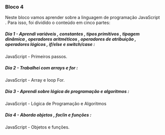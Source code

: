 ### Bloco 4

Neste bloco vamos aprender sobre a linguagem de programação JavaScript .
Para isso, foi dividido o conteúdo em cinco partes:

##### Dia 1 - Aprendi variáveis , constantes , tipos primitivos , tipagem dinâmica , operadores aritméticos , operadores de atribuição , operadores lógicos , if/else e switch/case :

JavaScript - Primeiros passos.

##### Dia 2 - Trabalhei com arrays e for :

JavaScript - Array e loop For.

##### Dia 3 - Aprendi sobre lógica de programação e algoritmos :

JavaScript - Lógica de Programação e Algoritmos

##### Dia 4 - Aborda objetos , for/in e funções :

JavaScript - Objetos e funções.
